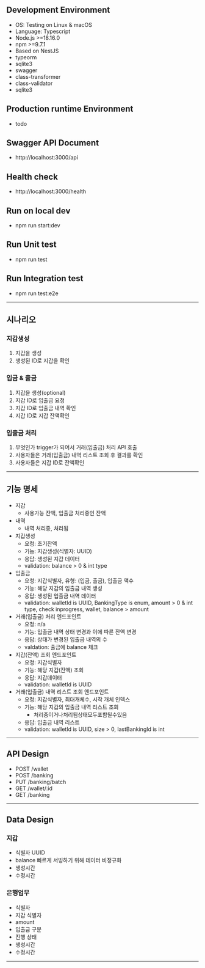 ## Development Environment

- OS: Testing on Linux & macOS
- Language: Typescript
- Node.js >=18.16.0
- npm >=9.7.1
- Based on NestJS
- typeorm
- sqlite3
- swagger
- class-transformer
- class-validator
- sqlite3

## Production runtime Environment

- todo

## Swagger API Document

- http://localhost:3000/api

## Health check

- http://localhost:3000/health

## Run on local dev

- npm run start:dev

## Run Unit test

- npm run test

## Run Integration test

- npm run test:e2e

---

## 시나리오

### 지갑생성

1. 지갑을 생성
1. 생성된 ID로 지갑을 확인

### 입금 & 출금

1. 지갑을 생성(optional)
1. 지갑 ID로 입출금 요청
1. 지갑 ID로 입출금 내역 확인
1. 지갑 ID로 지갑 잔액확인

### 입출금 처리

1. 무엇인가 trigger가 되어서 거래(입출금) 처리 API 호출
1. 사용자들은 거래(입출금) 내역 리스트 조회 후 결과를 확인
1. 사용자들은 지갑 ID로 잔액확인

---

## 기능 명세

- 지갑
  - 사용가능 잔액, 입출금 처리중인 잔액
- 내역
  - 내역 처리중, 처리됨
- 지갑생성
  - 요청: 초기잔액
  - 기능: 지갑생성(식별자: UUID)
  - 응답: 생성된 지갑 데이터
  - validation: balance > 0 & int type
- 입출금
  - 요청: 지갑식별자, 유형: (입금, 출금), 입출금 액수
  - 기능: 해당 지갑의 입출금 내역 생성
  - 응답: 생성된 입출금 내역 데이터
  - validation: walletId is UUID, BankingType is enum, amount > 0 & int type, check inprogress, wallet, balance > amount
- 거래(입출금) 처리 엔드포인트
  - 요청: n/a
  - 기능: 입출금 내역 상태 변경과 이에 따른 잔액 변경
  - 응답: 상태가 변경된 입출금 내역의 수
  - valdation: 출금에 balance 체크
- 지갑(잔액) 조회 엔드포인트
  - 요청: 지갑식별자
  - 기능: 해당 지갑(잔액) 조회
  - 응답: 지갑데이터
  - validation: walletId is UUID
- 거래(입출금) 내역 리스트 조회 엔드포인트
  - 요청: 지갑식별자, 최대개체수, 시작 개체 인덱스
  - 기능: 해당 지갑의 입출금 내역 리스트 조회
    - 처리중이거나처리됨상태모두포함될수있음
  - 응답: 입출금 내역 리스트
  - validation: walletId is UUID, size > 0, lastBankingId is int

---

## API Design

- POST /wallet
- POST /banking
- PUT /banking/batch
- GET /wallet/:id
- GET /banking

---

## Data Design

### 지갑

- 식별자 UUID
- balance 빠르게 서빙하기 위해 데이터 비정규화
- 생성시간
- 수정시간

### 은행업무

- 식별자
- 지갑 식별자
- amount
- 입출금 구분
- 진행 상태
- 생성시간
- 수정시간

---
